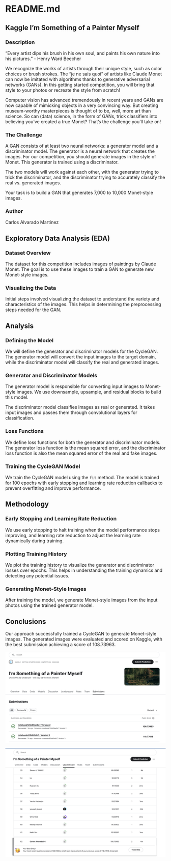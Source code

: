 # README.md

## Kaggle I’m Something of a Painter Myself

### Description

“Every artist dips his brush in his own soul, and paints his own nature into his pictures.” - Henry Ward Beecher

We recognize the works of artists through their unique style, such as color choices or brush strokes. The “je ne sais quoi” of artists like Claude Monet can now be imitated with algorithms thanks to generative adversarial networks (GANs). In this getting started competition, you will bring that style to your photos or recreate the style from scratch!

Computer vision has advanced tremendously in recent years and GANs are now capable of mimicking objects in a very convincing way. But creating museum-worthy masterpieces is thought of to be, well, more art than science. So can (data) science, in the form of GANs, trick classifiers into believing you’ve created a true Monet? That’s the challenge you’ll take on!

### The Challenge

A GAN consists of at least two neural networks: a generator model and a discriminator model. The generator is a neural network that creates the images. For our competition, you should generate images in the style of Monet. This generator is trained using a discriminator.

The two models will work against each other, with the generator trying to trick the discriminator, and the discriminator trying to accurately classify the real vs. generated images.

Your task is to build a GAN that generates 7,000 to 10,000 Monet-style images.

### Author

Carlos Alvarado Martinez

## Exploratory Data Analysis (EDA)

### Dataset Overview

The dataset for this competition includes images of paintings by Claude Monet. The goal is to use these images to train a GAN to generate new Monet-style images.

### Visualizing the Data

Initial steps involved visualizing the dataset to understand the variety and characteristics of the images. This helps in determining the preprocessing steps needed for the GAN.

## Analysis

### Defining the Model

We will define the generator and discriminator models for the CycleGAN. The generator model will convert the input images to the target domain, while the discriminator model will classify the real and generated images.

### Generator and Discriminator Models

The generator model is responsible for converting input images to Monet-style images. We use downsample, upsample, and residual blocks to build this model.

The discriminator model classifies images as real or generated. It takes input images and passes them through convolutional layers for classification.

### Loss Functions

We define loss functions for both the generator and discriminator models. The generator loss function is the mean squared error, and the discriminator loss function is also the mean squared error of the real and fake images.

### Training the CycleGAN Model

We train the CycleGAN model using the `fit` method. The model is trained for 100 epochs with early stopping and learning rate reduction callbacks to prevent overfitting and improve performance.

## Methodology

### Early Stopping and Learning Rate Reduction

We use early stopping to halt training when the model performance stops improving, and learning rate reduction to adjust the learning rate dynamically during training.

### Plotting Training History

We plot the training history to visualize the generator and discriminator losses over epochs. This helps in understanding the training dynamics and detecting any potential issues.

### Generating Monet-Style Images

After training the model, we generate Monet-style images from the input photos using the trained generator model.

## Conclusions

Our approach successfully trained a CycleGAN to generate Monet-style images. The generated images were evaluated and scored on Kaggle, with the best submission achieving a score of 108.73963.

![kaggle-score.png](kaggle-score.png)

![kaggle-public-score.png](kaggle-public-score.png)

